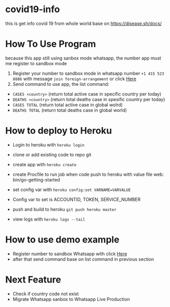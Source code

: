 # covid19-info
this is get info covid 19 from whole world base on https://disease.sh/docs/


# How To Use Program 
because this app still using sanbox mode whatsapp, the number app must me register to sandbox mode

1. Register your number to sandbox mode in whatsapp number `+1 415 523 8886` with message `join foreign-arrangement` or click [Here](https://api.whatsapp.com/send?phone=14155238886&text=join%20foreign-arrangement) 
2. Send command to use app, the list command:

* `CASES <country>` (return total active case in specific country per today)
* `DEATHS <country>` (return total deaths case in spesific country per today)
* `CASES TOTAL` (return total active case in global wolrd)
* `DEATHS TOTAL` (return total deaths case in global world)

# How to deploy to Heroku
* Login to heroku with `heroku login`
* clone or add existing code to repo git
* create app with `heroku create`
* create Procfile to run job when code push to heroku with value file 
   web: bin/go-getting-started
* set config var with `heroku config:set VARNAME=VARVALUE`
* Config var to set is ACCOUNTID, TOKEN, SERVICE_NUMBER

* push and build to heroku `git push heroku master`
* view logs with `heroku logs --tail`

# How to use demo example
* Register number to sandbox Whatsapp with click [Here](https://api.whatsapp.com/send?phone=14155238886&text=join%20foreign-arrangement) 
* after that send command base on list command in previous section


# Next Feature 
* Check if country code not exist
* Migrate Whatsapp sanbox to Whatsapp Live Production
